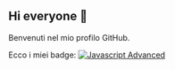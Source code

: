 ## Hi everyone 👋
Benvenuti nel mio profilo GitHub.

Ecco i miei badge:
[![Javascript Advanced](<img src="https://images.credly.com/size/110x110/images/50ce50c8-655b-4cbf-86c7-0fc5d67cb562/blob">)](https://www.credly.com/badges/b4dd165b-c903-49e5-8d58-dff9526b104a/public_url)
